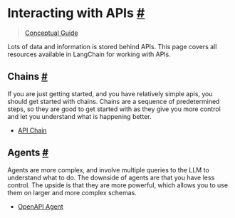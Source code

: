


 Interacting with APIs
 [#](#interacting-with-apis "Permalink to this headline")
=================================================================================



> 
> 
> 
> [Conceptual Guide](https://docs.langchain.com/docs/use-cases/apis) 
> 
> 
> 
> 
> 



 Lots of data and information is stored behind APIs.
This page covers all resources available in LangChain for working with APIs.
 




 Chains
 [#](#chains "Permalink to this headline")
---------------------------------------------------



 If you are just getting started, and you have relatively simple apis, you should get started with chains.
Chains are a sequence of predetermined steps, so they are good to get started with as they give you more control and let you
understand what is happening better.
 


* [API Chain](../modules/chains/examples/api)





 Agents
 [#](#agents "Permalink to this headline")
---------------------------------------------------



 Agents are more complex, and involve multiple queries to the LLM to understand what to do.
The downside of agents are that you have less control. The upside is that they are more powerful,
which allows you to use them on larger and more complex schemas.
 


* [OpenAPI Agent](../modules/agents/toolkits/examples/openapi)






